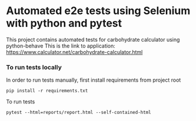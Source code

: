# Automated e2e tests using Selenium with python and pytest

This project contains automated tests for carbohydrate calculator using python-behave
This is the link to application: https://www.calculator.net/carbohydrate-calculator.html

### To run tests locally

In order to run tests manually, first install requirements from project root

`pip install -r requirements.txt`

To run tests

`pytest --html=reports/report.html --self-contained-html`
